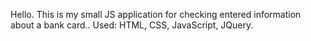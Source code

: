 Hello. This is my small JS application for checking entered information about a bank card.. Used: HTML, CSS, JavaScript, JQuery.
